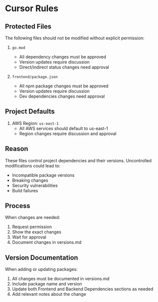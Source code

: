 # Cursor Rules

## Protected Files
The following files should not be modified without explicit permission:

1. `go.mod`
   - All dependency changes must be approved
   - Version updates require discussion
   - Direct/indirect status changes need approval

2. `frontend/package.json`
   - All npm package changes must be approved
   - Version updates require discussion
   - Dev dependencies changes need approval

## Project Defaults
1. AWS Region: `us-east-1`
   - All AWS services should default to us-east-1
   - Region changes require discussion and approval

## Reason
These files control project dependencies and their versions. Uncontrolled modifications could lead to:
- Incompatible package versions
- Breaking changes
- Security vulnerabilities
- Build failures

## Process
When changes are needed:
1. Request permission
2. Show the exact changes
3. Wait for approval
4. Document changes in versions.md

## Version Documentation
When adding or updating packages:
1. All changes must be documented in versions.md
2. Include package name and version
3. Update both Frontend and Backend Dependencies sections as needed
4. Add relevant notes about the change 